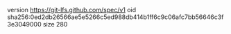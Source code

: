 version https://git-lfs.github.com/spec/v1
oid sha256:0ed2db26566ae5e5266c5ed988db414b1ff6c9c06afc7bb56646c3f3e3049000
size 280
